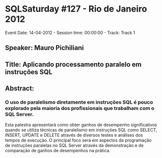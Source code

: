 # SQLSaturday #127 - Rio de Janeiro 2012
Event Date: 14-04-2012 - Session time: 00:00:00 - Track: Track 1
## Speaker: Mauro Pichiliani
## Title: Aplicando processamento paralelo em instruções SQL
## Abstract:
### O uso de paralelismo diretamente em instruções SQL é pouco explorado pela maioria dos profissionais que trabalham com o SQL Server. 
Esta palestra apresentará como obter ganhos de desempenho significativos quando se utiliza técnicas de paralelismo em instruções SQL como SELECT, INSERT, UPDATE e DELETE através de diversos testes e análises dos tempos de execução. O principal foco será em  aspectos da programação de instruções paralelas no SQL Server através da demonstração e de comparação de ganhos de desempenhos na prática.
